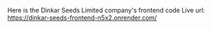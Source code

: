 Here is the Dinkar Seeds Limited company's frontend code
Live url: https://dinkar-seeds-frontend-n5x2.onrender.com/
